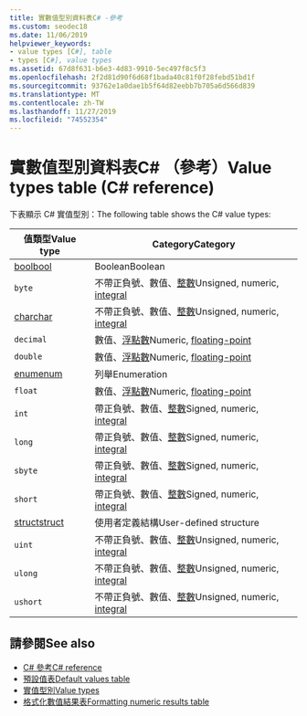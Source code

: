 ```yaml
---
title: 實數值型別資料表C# -參考
ms.custom: seodec18
ms.date: 11/06/2019
helpviewer_keywords:
- value types [C#], table
- types [C#], value types
ms.assetid: 67d8f631-b6e3-4d83-9910-5ec497f8c5f3
ms.openlocfilehash: 2f2d81d90f6d68f1bada40c81f0f28febd51bd1f
ms.sourcegitcommit: 93762e1a0dae1b5f64d82eebb7b705a6d566d839
ms.translationtype: MT
ms.contentlocale: zh-TW
ms.lasthandoff: 11/27/2019
ms.locfileid: "74552354"
---
```

# <a name="value-types-table-c-reference"></a><span data-ttu-id="90528-102">實數值型別資料表C# （參考）</span><span class="sxs-lookup"><span data-stu-id="90528-102">Value types table (C# reference)</span></span>

<span data-ttu-id="90528-103">下表顯示 C# 實值型別：</span><span class="sxs-lookup"><span data-stu-id="90528-103">The following table shows the C# value types:</span></span>

|<span data-ttu-id="90528-104">值類型</span><span class="sxs-lookup"><span data-stu-id="90528-104">Value type</span></span>|<span data-ttu-id="90528-105">Category</span><span class="sxs-lookup"><span data-stu-id="90528-105">Category</span></span>|
|----------------|--------------|
|[<span data-ttu-id="90528-106">bool</span><span class="sxs-lookup"><span data-stu-id="90528-106">bool</span></span>](../builtin-types/bool.md)|<span data-ttu-id="90528-107">Boolean</span><span class="sxs-lookup"><span data-stu-id="90528-107">Boolean</span></span>|
|`byte`|<span data-ttu-id="90528-108">不帶正負號、數值、[整數](../builtin-types/integral-numeric-types.md)</span><span class="sxs-lookup"><span data-stu-id="90528-108">Unsigned, numeric, [integral](../builtin-types/integral-numeric-types.md)</span></span>|
|[<span data-ttu-id="90528-109">char</span><span class="sxs-lookup"><span data-stu-id="90528-109">char</span></span>](../builtin-types/char.md)|<span data-ttu-id="90528-110">不帶正負號、數值、[整數](../builtin-types/integral-numeric-types.md)</span><span class="sxs-lookup"><span data-stu-id="90528-110">Unsigned, numeric, [integral](../builtin-types/integral-numeric-types.md)</span></span>|
|`decimal`|<span data-ttu-id="90528-111">數值、[浮點數](../builtin-types/floating-point-numeric-types.md)</span><span class="sxs-lookup"><span data-stu-id="90528-111">Numeric, [floating-point](../builtin-types/floating-point-numeric-types.md)</span></span>|
|`double`|<span data-ttu-id="90528-112">數值、[浮點數](../builtin-types/floating-point-numeric-types.md)</span><span class="sxs-lookup"><span data-stu-id="90528-112">Numeric, [floating-point](../builtin-types/floating-point-numeric-types.md)</span></span>|
|[<span data-ttu-id="90528-113">enum</span><span class="sxs-lookup"><span data-stu-id="90528-113">enum</span></span>](enum.md)|<span data-ttu-id="90528-114">列舉</span><span class="sxs-lookup"><span data-stu-id="90528-114">Enumeration</span></span>|
|`float`|<span data-ttu-id="90528-115">數值、[浮點數](../builtin-types/floating-point-numeric-types.md)</span><span class="sxs-lookup"><span data-stu-id="90528-115">Numeric, [floating-point](../builtin-types/floating-point-numeric-types.md)</span></span>|
|`int`|<span data-ttu-id="90528-116">帶正負號、數值、[整數](../builtin-types/integral-numeric-types.md)</span><span class="sxs-lookup"><span data-stu-id="90528-116">Signed, numeric, [integral](../builtin-types/integral-numeric-types.md)</span></span>|
|`long`|<span data-ttu-id="90528-117">帶正負號、數值、[整數](../builtin-types/integral-numeric-types.md)</span><span class="sxs-lookup"><span data-stu-id="90528-117">Signed, numeric, [integral](../builtin-types/integral-numeric-types.md)</span></span>|
|`sbyte`|<span data-ttu-id="90528-118">帶正負號、數值、[整數](../builtin-types/integral-numeric-types.md)</span><span class="sxs-lookup"><span data-stu-id="90528-118">Signed, numeric, [integral](../builtin-types/integral-numeric-types.md)</span></span>|
|`short`|<span data-ttu-id="90528-119">帶正負號、數值、[整數](../builtin-types/integral-numeric-types.md)</span><span class="sxs-lookup"><span data-stu-id="90528-119">Signed, numeric, [integral](../builtin-types/integral-numeric-types.md)</span></span>|
|[<span data-ttu-id="90528-120">struct</span><span class="sxs-lookup"><span data-stu-id="90528-120">struct</span></span>](struct.md)|<span data-ttu-id="90528-121">使用者定義結構</span><span class="sxs-lookup"><span data-stu-id="90528-121">User-defined structure</span></span>|
|`uint`|<span data-ttu-id="90528-122">不帶正負號、數值、[整數](../builtin-types/integral-numeric-types.md)</span><span class="sxs-lookup"><span data-stu-id="90528-122">Unsigned, numeric, [integral](../builtin-types/integral-numeric-types.md)</span></span>|
|`ulong`|<span data-ttu-id="90528-123">不帶正負號、數值、[整數](../builtin-types/integral-numeric-types.md)</span><span class="sxs-lookup"><span data-stu-id="90528-123">Unsigned, numeric, [integral](../builtin-types/integral-numeric-types.md)</span></span>|
|`ushort`|<span data-ttu-id="90528-124">不帶正負號、數值、[整數](../builtin-types/integral-numeric-types.md)</span><span class="sxs-lookup"><span data-stu-id="90528-124">Unsigned, numeric, [integral](../builtin-types/integral-numeric-types.md)</span></span>|

## <a name="see-also"></a><span data-ttu-id="90528-125">請參閱</span><span class="sxs-lookup"><span data-stu-id="90528-125">See also</span></span>

- [<span data-ttu-id="90528-126">C# 參考</span><span class="sxs-lookup"><span data-stu-id="90528-126">C# reference</span></span>](../index.md)
- [<span data-ttu-id="90528-127">預設值表</span><span class="sxs-lookup"><span data-stu-id="90528-127">Default values table</span></span>](default-values-table.md)
- [<span data-ttu-id="90528-128">實值型別</span><span class="sxs-lookup"><span data-stu-id="90528-128">Value types</span></span>](value-types.md)
- [<span data-ttu-id="90528-129">格式化數值結果表</span><span class="sxs-lookup"><span data-stu-id="90528-129">Formatting numeric results table</span></span>](formatting-numeric-results-table.md)

